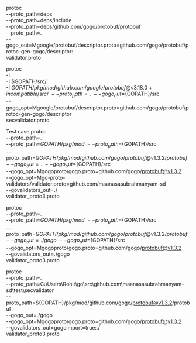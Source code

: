 protoc \
--proto_path=deps \
--proto_path=deps/include \
--proto_path=deps/github.com/gogo/protobuf/protobuf \
--proto_path=. \
--gogo_out=Mgoogle/protobuf/descriptor.proto=github.com/gogo/protobuf/protoc-gen-gogo/descriptor:. \
validator.proto


protoc \
-I. \
-I $GOPATH/src/ \
-I $GOPATH/pkg/mod/github.com/google/protobuf@v3.18.0+incompatible/src/ \
--proto_path=. \
--gogo_out=${GOPATH}/src \
--gogo_opt=Mgoogle/protobuf/descriptor.proto=github.com/gogo/protobuf/protoc-gen-gogo/descriptor \
secvalidator.proto

Test case 
protoc \
--proto_path=. \
--proto_path=${GOPATH}/pkg/mod \
--proto_path=${GOPATH}/src \
--proto_path=${GOPATH}/pkg/mod/github.com/gogo/protobuf@v1.3.2/protobuf \
--gogo_out=. \
--gogo_out=${GOPATH}/src \
--gogo_opt=Mgogoproto/gogo.proto=github.com/gogo/protobuf@v1.3.2 \
--gogo_opt=Mgo-proto-validators/validator.proto=github.com/maanasasubrahmanyam-sd \
--govalidators_out=./ \
validator_proto3.proto


protoc \
--proto_path=. \
--proto_path=${GOPATH}/pkg/mod \
--proto_path=${GOPATH}/src \
--proto_path=${GOPATH}/pkg/mod/github.com/gogo/protobuf@v1.3.2/protobuf \
--gogo_out=./gogo \
--gogo_out=${GOPATH}/src \
--gogo_opt=Mgogoproto/gogo.proto=github.com/gogo/protobuf@v1.3.2 \
--govalidators_out=./gogo \
validator_proto3.proto

protoc \
--proto_path=. \
--proto_path=C:\\Users\\Rohit\\go\\src\\github.com\\maanasasubrahmanyam-sd\\test\\secvalidator \
--proto_path=${GOPATH}/pkg/mod/github.com/gogo/protobuf@v1.3.2/protobuf \
--gogo_out=./gogo \
--gogo_opt=Mgogoproto/gogo.proto=github.com/gogo/protobuf@v1.3.2 \
--govalidators_out=gogoimport=true:./ \
validator_proto3.proto
